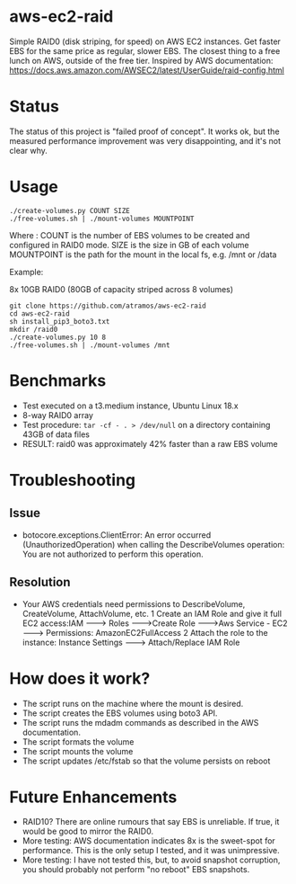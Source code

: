 # aws-ec2-raid
Simple RAID0 (disk striping, for speed) on AWS EC2 instances. Get faster EBS for the same price as regular, slower EBS. The closest thing to a free lunch on AWS, outside of the free tier. Inspired by AWS documentation: https://docs.aws.amazon.com/AWSEC2/latest/UserGuide/raid-config.html

# Status
The status of this project is "failed proof of concept". It works ok, but the measured performance improvement
was very disappointing, and it's not clear why. 

# Usage
```
./create-volumes.py COUNT SIZE 
./free-volumes.sh | ./mount-volumes MOUNTPOINT
```
Where :
COUNT is the number of EBS volumes to be created and configured in RAID0 mode.
SIZE is the size in GB of each volume
MOUNTPOINT is the path for the mount in the local fs, e.g. /mnt or /data

Example:

8x 10GB RAID0 (80GB of capacity striped across 8 volumes)
```
git clone https://github.com/atramos/aws-ec2-raid 
cd aws-ec2-raid
sh install_pip3_boto3.txt
mkdir /raid0
./create-volumes.py 10 8
./free-volumes.sh | ./mount-volumes /mnt
```

# Benchmarks

- Test executed on a t3.medium instance, Ubuntu Linux 18.x
- 8-way RAID0 array 
- Test procedure: ```tar -cf - . > /dev/null``` on a directory containing 43GB of data files
- RESULT: raid0 was approximately 42% faster than a raw EBS volume

# Troubleshooting

## Issue
- botocore.exceptions.ClientError: An error occurred (UnauthorizedOperation) when calling the DescribeVolumes operation: You are not authorized to perform this operation.

## Resolution
- Your AWS credentials need permissions to DescribeVolume, CreateVolume, AttachVolume, etc.
1 Create an IAM Role and give it full EC2 access:IAM ---> Roles --->Create Role --->Aws Service - EC2 ---> Permissions: AmazonEC2FullAccess
2 Attach the role to the instance: Instance Settings ---> Attach/Replace IAM Role

# How does it work?

- The script runs on the machine where the mount is desired.
- The script creates the EBS volumes using boto3 API.
- The script runs the mdadm commands as described in the AWS documentation.
- The script formats the volume
- The script mounts the volume
- The script updates /etc/fstab so that the volume persists on reboot

# Future Enhancements

- RAID10? There are online rumours that say EBS is unreliable. If true, it would be good to mirror the RAID0.
- More testing: AWS documentation indicates 8x is the sweet-spot for performance. This is the only setup I tested, and it was unimpressive.
- More testing: I have not tested this, but, to avoid snapshot corruption, you should probably not perform "no reboot" EBS snapshots.

